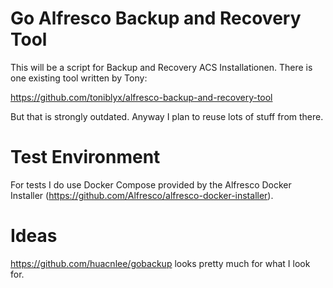 # Go Alfresco Backup and Recovery Tool
This will be a script for Backup and Recovery ACS Installationen. There is one existing tool written by Tony:

https://github.com/toniblyx/alfresco-backup-and-recovery-tool

But that is strongly outdated. Anyway I plan to reuse lots of stuff from there.

# Test Environment
For tests I do use Docker Compose provided by the Alfresco Docker Installer (https://github.com/Alfresco/alfresco-docker-installer).

# Ideas
https://github.com/huacnlee/gobackup looks pretty much for what I look for.